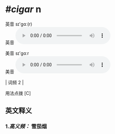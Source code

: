 # ***\#cigar*** n
英音 sɪ'ɡɑː(r)  
英音
<audio src="./media/cigar-B.aac" controls="controls"></audio>

美音 sɪ'ɡɑːr  
美音
<audio src="./media/cigar.aac" controls="controls"></audio>



| 词频 2 |  

用法点拨  [C]

英文释义
---
### 1.*高义频：* **雪茄烟**  



